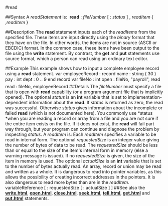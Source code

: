 
#read

##Syntax
A *readStatement* is:
 **read** : *fileNumber* [ : *status* ] , *readItem* { ,*readItem* }

##Description
The **read** statement inputs each of the *readItems* from the specified file. These items are input directly using the *binary* format that they have on the file. In other words, the items are not in source (ASCII or EBCDIC) format. In the common case, these items have been output to the file using the **write** statement.
By contrast, the **get** and **put** statements use source format, which a person can read using an ordinary text editor.

##Example
This example shows how to input a complete employee record using a **read** statement.
        var employeeRecord :
            record
                name : string ( 30 )
                pay : int
                dept : 0 .. 9
            end record
        var fileNo : int
        open : fileNo, "payroll", read
        
        read : fileNo, employeeRecord
##Details
The *fileNumber* must specify a file that is open with **read** capability (or a program argument file that is implicitly opened).
The optional *status* is an **int** variable that is set to implementation-dependent information about the **read**. If *status* is returned as zero, the read was successful. Otherwise *status* gives information about the incomplete or failed **read** (which is not documented here). You commonly use *status *when you are reading a record or array from a file and you are not sure if the entire item exists on the file. If it does not exist, the **read** will fail part way through, but your program can continue and diagnose the problem by inspecting *status*.
A *readItem* is:
Each *readItem* specifies a variable to be read in internal form. The optional *requestedSize* is an integer value giving the number of bytes of data to be read. The *requestedSize* should be less than or equal to the size of the item's internal form in memory (else a warning message is issued). If no *requestedSize* is given, the size of the item in memory is used. The optional *actualSize* is an **int** variable that is set to the number of bytes actually read.
An array, record or union may be read and written as a whole.
It is dangerous to read into pointer variables, as this allows the possibility of creating incorrect addresses in the pointers. It is also dangerous to read more bytes than are in the *readItem*.
        variableReference [ : requestedSize [ : actualSize ] ]
##See also
the **[write.html](write)**, **[open.html](open)**, **[close.html](close)**, **[seek.html](seek)**, **[tell.html](tell)**, **[get.html](get)** and **[put.html](put)** statements.

